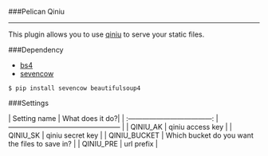 ###Pelican Qiniu
______

This plugin allows you to use [qiniu](http://www.qiniu.com/) to serve your static files.

###Dependency
- [bs4](http://www.crummy.com/software/BeautifulSoup/)
- [sevencow](https://github.com/yueyoum/seven-cow)

```
$ pip install sevencow beautifulsoup4
```

###Settings

| Setting name | What does it do?|
| :————————————: | ———————————————— |
| QINIU_AK | qiniu access key |
| QINIU_SK | qiniu secret key |
| QINIU_BUCKET | Which bucket do you want the files to save in? |
| QINIU_PRE | url prefix |

